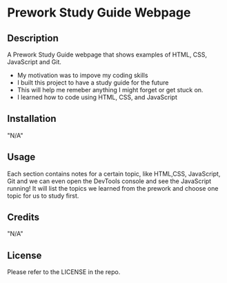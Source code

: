 # Prework Study Guide Webpage

## Description

A Prework Study Guide webpage that shows examples of HTML, CSS, JavaScript and Git.

- My motivation was to impove my coding skills
- I built this project to have a study guide for the future
- This will help me remeber anything I might forget or get stuck on.
- I learned how to code using HTML, CSS, and JavaScript

## Installation

"N/A"

## Usage

Each section contains notes for a certain topic, like HTML,CSS, JavaScript, Git and we can even open the DevTools console and see the JavaScript running! It will list the topics we learned from the prework and choose one topic for us to study first.

## Credits

"N/A"

## License

Please refer to the LICENSE in the repo.